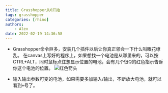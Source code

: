 ```yaml
---
title: Grasshopper从0开始
tags: grasshopper
categories: [rhino]
authors:
    - Alex
date: 2022-02-19 14:36:58
---
```


- Grasshopper命令巨多，安装几个插件以后让你真正领会一下什么叫眼花缭乱。
  在canvas上写好的程序上，如果想找一个电池是从哪里来的，可以按CTRL+ALT，同时鼠标点住想显示位置的电池，会有几个很Q的红色指示告诉你这个电池的位置。
  ![红色箭头](https://gitee.com/al666ex/RhinoPython101/raw/master/images/giteepages/canvas_direction.png)

- 输入输出参数可变的电池，如果需要多加输入/输出，不断放大电池，就可以看到`+`号了。